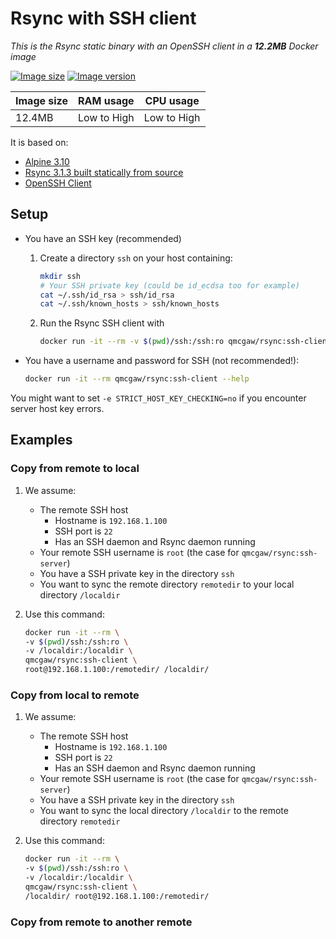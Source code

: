 # Rsync with SSH client

*This is the Rsync static binary with an OpenSSH client in a **12.2MB** Docker image*

[![Image size](https://images.microbadger.com/badges/image/qmcgaw/rsync:ssh-client.svg)](https://microbadger.com/images/qmcgaw/rsync:ssh-client)
[![Image version](https://images.microbadger.com/badges/version/qmcgaw/rsync:ssh-client.svg)](https://microbadger.com/images/qmcgaw/rsync:ssh-client)

| Image size | RAM usage | CPU usage |
| --- | --- | --- |
| 12.4MB | Low to High | Low to High |

It is based on:

- [Alpine 3.10](https://alpinelinux.org)
- [Rsync 3.1.3 built statically from source](https://rsync.samba.org/)
- [OpenSSH Client](https://pkgs.alpinelinux.org/package/v3.10/main/x86_64/openssh-client)

## Setup

- You have an SSH key (recommended)
    1. Create a directory `ssh` on your host containing:

        ```sh
        mkdir ssh
        # Your SSH private key (could be id_ecdsa too for example)
        cat ~/.ssh/id_rsa > ssh/id_rsa
        cat ~/.ssh/known_hosts > ssh/known_hosts
        ```

    1. Run the Rsync SSH client with

        ```sh
        docker run -it --rm -v $(pwd)/ssh:/ssh:ro qmcgaw/rsync:ssh-client --help
        ```

- You have a username and password for SSH (not recommended!):

    ```sh
    docker run -it --rm qmcgaw/rsync:ssh-client --help
    ```

You might want to set `-e STRICT_HOST_KEY_CHECKING=no` if you encounter server host key errors.

## Examples

### Copy from remote to local

1. We assume:
    - The remote SSH host
        - Hostname is `192.168.1.100`
        - SSH port is `22`
        - Has an SSH daemon and Rsync daemon running
    - Your remote SSH username is `root` (the case for `qmcgaw/rsync:ssh-server`)
    - You have a SSH private key in the directory `ssh`
    - You want to sync the remote directory `remotedir` to your local directory `/localdir`
1. Use this command:

    ```sh
    docker run -it --rm \
    -v $(pwd)/ssh:/ssh:ro \
    -v /localdir:/localdir \
    qmcgaw/rsync:ssh-client \
    root@192.168.1.100:/remotedir/ /localdir/
    ```

### Copy from local to remote

1. We assume:
    - The remote SSH host
        - Hostname is `192.168.1.100`
        - SSH port is `22`
        - Has an SSH daemon and Rsync daemon running
    - Your remote SSH username is `root` (the case for `qmcgaw/rsync:ssh-server`)
    - You have a SSH private key in the directory `ssh`
    - You want to sync the local directory `/localdir` to the remote directory `remotedir`
1. Use this command:

    ```sh
    docker run -it --rm \
    -v $(pwd)/ssh:/ssh:ro \
    -v /localdir:/localdir \
    qmcgaw/rsync:ssh-client \
    /localdir/ root@192.168.1.100:/remotedir/
    ```

### Copy from remote to another remote

